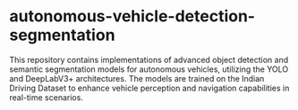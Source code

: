 # autonomous-vehicle-detection-segmentation
This repository contains implementations of advanced object detection and semantic segmentation models for autonomous vehicles, utilizing the YOLO and DeepLabV3+ architectures. The models are trained on the Indian Driving Dataset to enhance vehicle perception and navigation capabilities in real-time scenarios.
